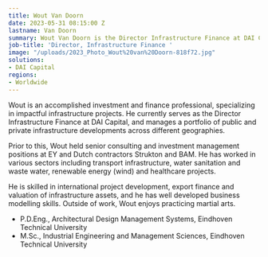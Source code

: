 ```yaml
---
title: Wout Van Doorn
date: 2023-05-31 08:15:00 Z
lastname: Van Doorn
summary: Wout Van Doorn is the Director Infrastructure Finance at DAI Capital.
job-title: 'Director, Infrastructure Finance '
image: "/uploads/2023_Photo_Wout%20van%20Doorn-818f72.jpg"
solutions:
- DAI Capital
regions:
- Worldwide
---
```


Wout is an accomplished investment and finance professional, specializing in impactful infrastructure projects. He currently serves as the Director Infrastructure Finance at DAI Capital, and manages a portfolio of public and private infrastructure developments across different geographies. 
 
Prior to this, Wout held senior consulting and investment management positions at EY and Dutch contractors Strukton and BAM. He has worked in various sectors including transport infrastructure, water sanitation and waste water, renewable energy (wind) and healthcare projects.  

He is skilled in international project development, export finance and valuation of infrastructure assets, and he has well developed business modelling skills. Outside of work, Wout enjoys practicing martial arts.  

* P.D.Eng., Architectural Design Management Systems, Eindhoven Technical University
* M.Sc., Industrial Engineering and Management Sciences, Eindhoven Technical University



